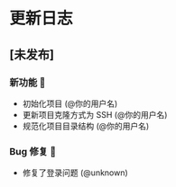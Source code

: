 # 更新日志

## [未发布]
### 新功能 🎉
- 初始化项目 (@你的用户名)
- 更新项目克隆方式为 SSH (@你的用户名)
- 规范化项目目录结构 (@你的用户名)

### Bug 修复 🐛
- 修复了登录问题 (@unknown) 

